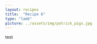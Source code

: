 ```yaml
---
layout: recipes
title:  "Recipe 6"
type: "lamb"
picture: ../assets/img/patrick_pigs.jpg
---
```


test

